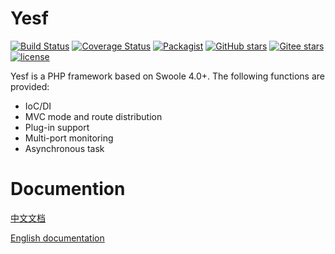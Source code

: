 # Yesf

[![Build Status](https://travis-ci.org/sylingd/Yesf.svg?branch=master)](https://travis-ci.org/sylingd/Yesf)
[![Coverage Status](https://coveralls.io/repos/github/sylingd/Yesf/badge.svg?branch=master)](https://coveralls.io/github/sylingd/Yesf?branch=master)
[![Packagist](https://img.shields.io/packagist/v/sylingd/yesf-framework.svg)](https://packagist.org/packages/sylingd/yesf-framework)
[![GitHub stars](https://img.shields.io/github/stars/sylingd/Yesf.svg?logo=github&label=Stars)](https://github.com/sylingd/Yesf)
[![Gitee stars](https://gitee.com/sy/Yesf/badge/star.svg?theme=dark)](https://gitee.com/sy/Yesf)
[![license](https://img.shields.io/github/license/sylingd/Yesf.svg)](https://github.com/sylingd/Yesf/blob/master/LICENSE)

Yesf is a PHP framework based on Swoole 4.0+. The following functions are provided:

* IoC/DI
* MVC mode and route distribution
* Plug-in support
* Multi-port monitoring
* Asynchronous task

# Documention

[中文文档](http://yesf.mydoc.io/)

[English documentation](http://yesf-en.mydoc.io/)